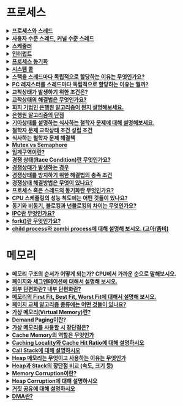 
# 프로세스<a name = "outline"></a>
<details>
   <summary><span style="border-bottom:0.05em solid"><strong>프로세스와 스레드 </strong></span></summary>
<br />
 

### 📌프로세스  
- **프로세스는 컴퓨터 시스템의 작업 단위**로 태스크라고도 부름
  - 저장장치에 저장되어 있는 정적인 상태인 **프로그램이 운영체제로부터 프로세스 제어블록을 받아 메모리상에 올라오면 "프로세스"** 
  - 프로세스 제어 블록이 없으면 프로그램이 프로세스로 전환되지 못하며, 어떤 프로그램이 프로세스가 되었다는 것은 운영체제로부터 프로세스 제어 블록을 받았다는 의미
  - 프로그램 실행->프로세스
  - 자신만의 고유 공간과 자원을 할당받아 사용(코드/데이터/힙/스택)
  
### 📌멀티프로세스  
- 하나의 응용프로그램을 여러 개의 프로세스로 구성하여 각 프로세스가 하나의 작업을 처리하도록 하는 것.
- 서로 다른 둘 이상의 프로그램을 실행하기 위해 각각의 프로세스를 생성하는 것

- 장점
  - 프로세스 중 하나에 문제가 생겨도 다른 프로세스에 영향을 주지 않아, 작업속도가 느려지는 손해정도는 생기지만 정지되거나 하는 문제는 발생하지 않는다.

- 단점
  - **각각 독립된 메모리 영역**을 가지고 있어, **작업량이 많을수록 Context Switching이 자주** 일어나서 **주소 공간의 공유가 잦을 경우 캐시 메모리 초기화 등 무거운 작업**이 자주 진행되면 **오버헤드**가 발생한다.
  

### 📌Context Switching
- Context Switching 이란 CPU가 이전의 프로세스 상태를 PCB에 보관하고, 또 다른 프로세스의 정보를 PCB로 읽어 레지스터에 저장하는 과정
- Context Switching은 주로 인터럽트가 발생하거나, 실행 중인 CPU 사용 허가 시간(Time Quantum)을 모두 소모하거나, I/O 입출력을 위해 대기해야 하는 경우 Context Switching이 발생한다

  - 만약 컴퓨터가 매번 하나의 Task만 처리할 수 있다면? 다음 Task를 처리하기 위해서 현재 Task가 끝날 때까지 기다려야한다
  - 다양한 사람들이 동시에 사용하는 것처럼 하기 위해서 Context Switching이 필요( CPU는 한번에 하나의 프로세스만 실행 가능)
     - 컴퓨터 멀티태스킹을 통해 빠른 반응속도로 응답 가능합니다.
     - 빠르게 Task를 바꾸면서 실행하기에 사람은 실시간처리가 되는 것처럼 보입니다.
     - CPU가 Task를 바꿔가며 실행하기 위해 Context Switching이 필요하게 되었습니다.
  
### 📌Context Switching 오버헤드

- 프로세스들의 시간 할당량은 시스템 성능의 중요한 역할을 한다. 시간 할당량이 적을수록 사용자 입장에서는 여러 개의 프로세스가 거의 동시에 수행되는 느낌을 갖지만 Context Switching의 수가 늘어난다. 프로세스의 실행을 위한 부가적인 활동을 **오버헤드**(간접 부담 비용)이라고 하는데, 이 또한 Context Switching 수와 같이 늘어나게 된다. 
- 시간 할당량이 적어지면 : Context Switching 수, 오버헤드가 증가하지만 여러 개의 프로세스가 동시에 수행되는 느낌을 갖는다.
- 시간 할당량이 커지면 : Context Switching 수, 오버헤드가 감소하지만 여러 개의 프로세스가 동시에 수행되는 느낌을 갖지 못한다.

- **프로세스를 수행하다가 I/O event가 발생하여 BLOCK 상태로 전환시켰을 때, CPU가 그냥 놀게 놔두는 것보다 다른 프로세스를 수행시키는 것이 효율적**이므로, CPU에 계속 프로세스를 수행시키도록 하기 위해서 다른 프로세스를 실행시키고 Context Switching을 할 때 Overhead가 발생한다다.

- 전체적으로 봤을 때 이익이 되니까 overhead를 감수하더라도 Context Switching을 하는 거고 그래서 운영체제가 CPU를 관리하는 것. 사용자가 너무 기다리지 않게 관리하기 위해서 반드시 해줘야 하는게 Context Switching이고 이것이 대표적으로 운영체제가 하는 CPU관리 한다.
 
***
   
### 📌스레드
- 둘 이상의 실행 흐름이 필요해 프로세스를 생성하는 작업은 부담스러움
    - why? 많은 수의 프로세스 생성은 빈번한 컨텍스트 스위칭으로 이어져 성능에 영향을 미치기 때문
    - 해결방법은? 저장하고 복원하는 컨텍스트 정보의 개수를 줄이면 된다. 즉 컨텍스트 정보란 프로세스 상테 정보와 관련이 있으므로 →프로세스 상태 정보를 줄여야 한다는 것이다.
- 컨텍스트 스위칭이 필요한 이유는?
    - 프로세스들이 독립되어 있기 때문
    - if) 두 프로세스가 완전히 별개가 아닌 반을 공유하는 구조라면?
    - 컨텍스트 스위칭 발생 시 저장 및 복원 정보도 반으로 줄게됨
    - →스레드가 등장
- 해결책:스레드
    - 별개의 프로그램이라면 독립된 프로세스 구조가 필요함
    - 하지만, 하나의 프로그램 내 둘 이상의 실행흐름을 만들경우, 모든것을 독립할 필요가 x
   
- **CPU 스케줄러가 CPU에 작업을 요청하는 실행단위=프로세스 안에서 실행되는 흐름단위**
  - 운영체제가 프로세스 제어블록을 생성하고 작업에 필요한 메모리 영역을 확보한 후 준비된 프로세스를 준비큐에 삽입  
  ->프로세스가 생성되면 CPU스케줄러는 프로세스가 해야하는 일을 CPU에 전달하고 실제 작업은 CPU가 수행  
  ->이때 CPU스케줄러가 CPU에 전달하는 일 하나는 "스레드"  
  - 스레드는 스택영역만 따로 할당받고 나머지 영역은 스레드끼리 서로 공유

     
 
### 📌멀티스레드
- 예전엔 여러 작업을 동시에 처리하기 위해 fork() 시스템 호출로 프로세스를 전환하는 방법을 이용했음 = 멀티태스크 ex) 워드랑 프린트 스풀러는 독립적으로 작동하다가 필요할 때 출력할 데이터를 프로세스간 통신을 이용해 주고받음     
  ->프로세스의 정적영역(코드/데이터) 영역 메모리 중복 
  ->비슷한 일을 하는 여러 프로세스를 만들지 말자   
  ->정적영역 공유면서 여러개의 일을 하나의 프로세스 내에서 하자   
  ->CPU가 여러 스레드 조금씩 돌면서 병렬적으로 작업  
  ->코드 영역등을 함께 공유해서 자원 낭비 막고 효율성 향상!!! 

- 멀티스레드 장점
    - **자원공유**: 프로세스가 가진 자원을 모든 스레드가 공유->작업 원활   
    - **응답성 향상**: 다른 스레드가 작업을 계속하여 사용자의 작업 요구에 빨리 응답 가능   
   ex) 채팅+파일 주고받기 / 워드 작성+틀린글자 찾아줌 / 비디오 플레이어 입출력(재생파일 저장장치로부터 가져옴)+영상재생   
  
 - 멀티스레드 단점
    - **독립X**: 모든 스레드가 자원공유하니까 한 스레드에 문제 발생하면 전체 프로세스에 영향  
  EX)익스플로러:프로세스1+멀티스레드 / 크롬:멀티태스크 -> 다른 화면 종료되어도 전체종료X
    - **동기화**:자원 공유로 인한 일치 문제 등
    - **오버헤드**: 싱글 코어 멀티 스레딩은 스레드 생성 시간이 오히려 오버헤드로 작용해 단일 스레드보다 느리다.
 
 - 안전성 Critical Section 대비함
   - 하나의 스레드가 공유 데이터 값을 변경하는 시점에 다른 스레드가 그 값을 읽으려할 때 발생하는 문제를 해결하기 위한 동기화 과정
### 📌싱글스레드
- 하나의 프로세스에서 오직 하나의 스레드로만 실행
- 장점
  - **문맥 교환X**: 문맥 교환은 여러 개의 프로세스가 하나의 프로세서를 공유할 때 발생하는 작업으로 많은 비용을 필요로 한다.

  - **동기화X**: 여러 개의 스레드가 프로세스의 자원을 공유할 경우, 각 스레드가 원하는 결과를 얻게 하려면 공용 자원에 대한 접근을 제어해야 한다. 쉽게 말해서, 모든 스레드가 일정 자원에 동시에 접근하거나, 똑같은 작업을 실행하려는 경우, 에러가 발생하거나 원하는 값이 나오지 않는다. 그래서, 스레드들이 동시에 같은 자원에 접근하지 못하도록 제어해줘야만 한다. 이 작업은 프로그래머에게 많은 노력을 요구하고 비용을 발생시킨다.

- 단점
  - **연산량이 많은 작업을 하는 경우, 그 작업이 완료되어야 다른 작업을 수행**할 수 있다
  EX)서버 통신 완료 되어야 UI클릭 가능

  - **에러 처리를 못하는 경우 멈춘다.**
멀티 스레드 모델은 에러 발생 시 새로운 스레드를 생성하여 극복한다. 다만, 새로운 스레드 생성이나 놀고 있는 스레드 처리에 비용이 발생한다.
   
***
   
### 📌멀티스레드 vs 싱글스레드

- **단순히 CPU만을 사용하는 계산작업이라면, 오히려 멀티스레드보다 싱글스레드로 프로그래밍하는 것이 더 효율적**이다.
=> a) 두 개의 작업을 하나의 스레드로 처리하는 경우 VS b) 두 개의 스레드로 처리하는 경우
b의 경우는 짧은 시간 동안 2개의 스레드가 번갈아가면서 작업을 수행한다. 그래서 동시에 두 작업이 처리되는 것과 같이 느끼게 된다.
하지만, 오히여 두 개의 스레드로 작업한 시간이 싱글스레드로 작업한 시간보다 더 걸릴 수도 있는데, 그 이유는 **스레드 간의 작업전환(context switching)에 시간이 걸리기 때문**이다.
다시 말해서, 단순히 CPU만을 사용하는 작업은 싱글 스레드가 멀티 스레드보다 빠르다.
 
### 📌스레드 vs 프로세스
-  프로세스는 운영체제의 **작업단위**, 스레드는 CPU 스케줄러가 CPU에 작업을 요청하는 **실행단위** 
-  프로세스는 **자신만의 고유 공간과 자원 할당** 받음 / 스레드는 **다른 스레드와 자원 공유**
- 프로세스는 완전히 독립된 두 개의 프로그램 실행을 위해 사용됨
- 스레드는 하나의 프로그램 내 둘 이상의 프로그램 흐륾을 만들어 내기 위해 만들어진 것
- 스레드는 프로세스와 다르게 공유하는 상태정보들이 있음 →이것이 스레드의 컨텍스트 스위칭을 빠르게 하는 요인    
***   
 
### 👉예상질문) 스레드의 등장배경은?
둘 이상의 실행흐름이 필요해 프로세스를 생성하는 작업은 빈번한 컨텍스트 스위칭으로 이어져 성능에 영향을 미치게 됩니다.
이러한것을 해결할 수 있는 방법은 저장 및 복원해야하는 컨텍스트의 정보의 수를 줄이면 됩니다.만약 두 프로세스가 완전
히 별개가 아닌 일정량을 공유하는 구조가 될 경우 성능 저하의 문제점을 보완할 수 있어 스레드가 등장하게 되었습니다.
   
### 👉예상질문) 멀티 프로세스로 처리 가능한 걸 굳이 멀티 스레드로 하는 이유는?
프로세스를 생성하여 자원을 할당하는 시스템 콜이 감소함으로써 자원의 효율적 관리가 가능 프로세스 간의 통신(IPC)보다 스레드 간의 통신 비용이 적어 작업들 간 부담이 감소 대신, 멀티 스레드를 사용할 때는 공유 자원으로 인한 문제 해결을 위해 '동기화'에 신경써야 한다.   
   
### 👉예상질문) 멀티 프로세스를 사용해야 하는 경우와 멀티 스레드를 사용해야 하는 경우를 설명해보세요
멀티 프로세스를 사용해야 하는 경우는  서로 다른 둘 이상의 프로그램을 실행할때 입니다. 멀티 스레드를 사용해야 하는 경우는 하나의 프로그램이 두 가지 이상의 일을 동시에 처리해야 할 때 입니다.   
   
### 👉예상질문) 이런 상태일때는 무슨 스레드 쓸까?
  </details>

<details>
 <summary><span style="border-bottom:0.05em solid"><strong>사용자 수준 스레드, 커널 수준 스레드 </strong></span></summary>
<br />

### 📌스레드 종류
스레드는 운영체제에 따라  
1.사용자 수준 스레드 2.커널 수준 스레드 3.혼합형 스레드
   
### 📌사용자 수준 스레드
- 스레드와 관련된 모든 행위를 스레드 관련 라이브러리를 이용해서 사용자 영역에서 하는 스레드
- 스레드 관련 라이브러리는 스레드 생성, 종료, 스레드 간 메시지 전달, 스레드 스케줄링, 컨텍스트 등 정보 보관
- 스레드 관련 모든 행위를 "사용자 영역"에서 하기 때문에 커널은 스레드의 존재를 모르고 개입도 안함
   
- 장점
   - 높은 이식성: 커널에 독립적으로 스케줄링 할 수 있어, 모든 운영체제에 적용 가능
   - 스케줄링을 위해 커널을 호출하지 않으며로 커널영역으로 전환하는 오버헤드가 줄어듬
   
- 단점
   - 커널이 다른 스레드의 존재를 알지 못하므로 하나의 스레드가 블락되면 다른 프로세스에게 CPU를 뺏김
   - 스레드들을 보호 못해줌: 커널에서 이루어지는 스레드 간 보호 방법을 사용 못한다. 스레드 라이브러리에서 제공해주면 가능
   
   
### 📌커널 수준 스레드
- 커널이 스레드와 관련된 모든 작업을 관리하는 형태의 스레드
   
- 장점
   - 하나의 프로세스에 여러 스레드들이 동시에 실행 가능. 하나의 스레드가 대기 상태가 되어도 다른 스레드 실행 가능
- 단점
   - 커널이 모든 프로세스와 스레드에 대한 정보를 유지하고 있어야 하니까 오버헤드가 커짐
   
 ### 📌혼합형 스레드
- 커널 수준 스레드의 단점(스레드의 수가 제한된다)과 유저 수준 스레드의 단점(시스템 콜이 일어날 때마다 다른 스레드가 멈춘다)를 보완하기 위해 제시된 방법
- 사용자 수준 스레드와 커널 스레드 사이에 경량 프로세스 스레드를 둔 형태   
- 사용자 수준 스레드 하나가 시스템 콜의 호출에 의해 중지되더라도, 다른 경량 프로세스 스레드에서 동작하던 스레드는 계속 동작함
- 효율성과 유연성을 모두 잡을 수 있게 됨   
   
 </details>


<details>
 <summary><span style="border-bottom:0.05em solid"><strong>스케줄러</strong></span></summary>
<br />
   
 ### 📌스케줄러
 - 프로세스가 생성되고 종료될때까지 **모든 상태 변화를 조정**하는 일을 함  
   왜? CPU를 잘 쓰려고. 프로세스를 잘 배정해서!
   
### 📌스케줄링 구분
- CPU스케줄러도 관리의 범주를 나누어 스케줄링 하는데, "규모"에 따라 장기, 중기, 단기 스케줄링으로 구분

### 📌장기 스케줄러
- 프로세스에게 메모리같은 각종 자원을 줄까? 말까?를 관리하기 때문에 메모리에 올라갈 프로세스 수도 제어해야한다.
- 메모리에 올라갈 프로그램 수를 결정하니까 실행 가능한 프로세스의 수를 조절하는 역할
- 하지만 오늘날 우리가 사용하는 시스템에는 장기 스케줄러가 없다! 프로그램이 시작되면 곧바로 메모리에 올라간다= 프로그램 100개 실행하면 전부 메모리에 올라각서 CPU얻기를 기다리는 준비 상태가 된다.
- 그럼 우리가 사용하는 프로그래밍의 멀티 프로그래밍을 제어하는건 누구? =? 중기 스케줄러
- 어떤 프로세스가 메모리에 올라가고 싶은데 메모리 줄까 말까를 "중기 스케줄러"가 결정
### 📌중기 스케줄러   
메모리 공간이 부족해서 시스템 과부하가 걸리면 프로세스 통째로 메모리에서 디스크로 쫒아내고 "보류(일시정지)" 상태로 보냄
 
### 📌단기 스케줄러  
 - 준비상태의 프로세스 중 어떤걸 실행상태로 옮길까? 등을 결정
 - 프로세스에 CPU를 주는 문제를 담당->잦은 스케줄링 필요해서 매우 빨라야함
 
### 📌CPU 스케줄링이 필요한 경우
- I/O요청하는 시스템 콜: 실행->대기 
- 타임아웃/인터럽트: 실행->준비  
- I/O완료 후 인터럽트: 대기->준비
   
### 📌CPU 스케줄링 알고리즘
- 스케줄링 알고리즘은 비선점, 선점형 알고리즘으로 나뉜다 
- 선점형: CPU할당 받아 실행중이어도 운영체제가 CPU 강제로 뺏기 가능 =>라운드로빈, SRT , 다단계 ~
- 비선점형: 작업이 끝날때까지 CPU안놔줌 => FCFS, SJF, HRN
- 둘다가능: 우선순위 스케줄링
    
 </details>

<details>
 <summary><span style="border-bottom:0.05em solid"><strong>인터럽트</strong></span></summary>
<br />

- 입출력장치랑 상호작용하는 3가지 방법
#### 1. 폴링방식: 초기의 컨퓨터 시스템에는 주변 장치가 많지 않았어서 CPU가 주변 입출력 장치들(키보드, 센서, LCD 등)에서의 변화를 지속적으로 계속 확인하고 그에 따라 프로그램을 처리하는 방식을 말한다.
   - EX) 프로그램은 쉽게 구현할 수 있지만 예를 들어 컴퓨터의 키보드를 폴링방식으로 구현한다고 생각해보자. 컴퓨터로 영화를 보고 있는데도 키보드를 치고 있는지 아닌지 계속 확인하는 작업을 한다면 CPU의 성능을 제대로 활용할 수 없다. 하지만 아두이노, AVR 등에서 간단한 프로젝트를 구현할 때는 코드를 작성하기 간편하다는 장점 때문에 폴링 방식을 사용하기도 한다. 폴링 방식이 꼭 나쁜 건 아니다. 드론을 만들 때 자세 센서에서 계속 값을 읽어와야하는데, 폴링 방식으로 자세 센서와 상호작용했다.
   - 장점: 구현이 간단
   - 단점: CPU가 입출력장치까지 관여해야하므로 작업 효율 떨어짐 / 한 루프를 다 돌아야지만 상태 변화를 확인할 수 있음
   
#### 2. 인터럽트
   - 입출력 관리자가 CPU에게 보내는 완료신호
   - 예외현상이 발생해 CPU의 정상적인 동작을 방해한 상태
   - 인터럽트 방식은 하드웨어 지원을 받아야하는 제약이 있지만 폴링에 비해 신속대응이 가능
   - 실시간 대응이 필요할 때 필수적 기능
   - 발생시기를 예측하기 힘든 경우에 컨트롤러가 가장 빠르게 대응할 수 있는 방법
   
#### 3. DMA(Direct Memory Access)
   - 폴링은 프로그램에 의한 입출력 방식이여서 CPU가 계속 주변장치를 감시하기 때문에 CPU의 효율이 떨어진다고 했다. 이런 점을 개선하기 위해 CPU개입없이 주변장치와 상호작용하는 DMA(Direct Memory Access)가 개발되었다.
   - 그럼 CPU개입이 적은 인터럽트를 사용하면 되지 않을까?
   - 인터럽트를 사용하더라도 여전히 CPU는 데이터 전송을 하기위해 개입하게 되고, 입출력하는 시간이 길어지게 되면 CPU는 입출력하는 동안 다른 일을 못하게 된다.
   - 그럼 CPU는 무엇을 하면 될까? CPU는 DMAC(DMA controller)에게 입출력 관련 정보만 주고 다른일을 계속 하면된다.
   - 입출력 정보에는 뭐가 있을까? CPU는 DMAC에게 어떤 source를 보내는지, 목적지는 어딘지, 얼마만큼 보내는지를 알려주고 언제 전송을 시작하고 어떤 방식으로 할지만 알려주면 DMAC가 알아서 데이터를 전송해준다. 
   - 전송이 끝나면 DMAC는 CPU에게 인터럽트를 발생시킨다. 결론적으로 CPU는 전송의 시작과 끝에만 관여하게 되고 직접적이 데이터 전송은 DMAC가 하게 되는 것이다.
   
### 📌인터럽트 처리 과정
cpu 실행하고 있는 도중에 입출력 장치에서 필요할 때 마다 즉각적으로 CPU에게 인터럽트 신호를 전송하게 된다. 해당 인터럽트가 요청한 작업을 실행하기 위해 하고있는 동작을 멈추고 ISR(인터럽트 처리 루틴)으로 이동한다. ISR이 완료되면 CPU는 수행을 멈춘 곳으로 되돌아가 중지된 작업을 계속한다. 
   
   ![다운로드](https://user-images.githubusercontent.com/84564695/187033468-7d955e94-a877-43e9-99ed-852b6df6c14a.png)

   
- 평소에는 노란색 LED와 파란색 LED를 번갈아가며 1초마다 깜빡이다가 스위치를 누르면 1초간 빨간색 LED를 켜고 다시 노란색, 파란색 LED를 계속 깜빡이게 개발한다고 생각해보자. 이 상황에서 노란색 LED와 파란색 LED가 깜빡이는 것은 순차적이고 반복적인 작업이지만 스위치가 눌러지는 예외 상황이 발생하면 빨간색 LED를 즉시 켜야 한다. 

- 이처럼 **반복적이고 순차적인 작업이 아닌 예외 적으로 즉시 처리되기를 원하는 명령이나 동작을 인터럽트 또는 예외 처리**라고 부른다.

 
인터럽트가 발생하게 되면 일단,


1. 실행중인 작업을 중단하고 현재 태스크의 Context(레지스터 값)을 스택에 저장한다. 
현재 프로그램 상태(PC, SR)를 저장하는 이유는 인터럽트 처리를 끝내고 작업을 원상 복구하기 위해서다. 
예를 들어, 노란색 LED를 켜고 나서 인터럽트가 발생하여 빨간색 LED를 켰다. 인터럽트가 발생했을 때, 그다음 켜야 할 색이 파란색이란 것을 저장했었어야 빨간색 LED 다음에(인터럽트를 처리하고) 파란색 LED를 켜야 한다는 것을 알 수 있을 것이다. 
이렇게 인터럽트 요청에 의해 기존의 프로세스의 상태를 저장하고 CPU가 우선순위의 프로세스를 수행하도록 새로운 프로세서의 상태, 레지스터값을 교체하는 것을 Context Switching이라고 한다. 

 2. 인터럽트를 처리하기 위해서 인터럽트 벡터 테이블을 참조하여 ISR 주소 값을 얻는다. 
인터럽트 벡터 테이블이란 인터럽트 핸들러(ISR) 주소를 저장하고 있는 테이블을 말하고, 인터럽트 핸들러(Interrupt Service Routine)는 인터럽트를 처리하기 위한 코드이고, 함수의 형태를 가지고 있다. 

3. 인터럽트 핸들러를 실행한다. 

4. 원래 작업으로 돌아오기위해 아까 스택에 저장해두었던 Context를 복원한다. 

5. PC값을 이용해 인터럽트 발생 전 수행하던 작업을 계속 진행한다 .


### 📌인터럽트 종류
 #### 외부 인터럽트 VS 내부 인터럽트 
 - 외부 인터럽트: 입출력 장치, 타이밍 장치. 전원등 외부적인 요인으로 발생
    
    ex)전원 이상, 입출력 인터럽트(키보드, 프린터기 등), 타이머 인터럽트
    
- 내부 인터럽트: Trap이라고 불림, 잘못된 명령이나 데이터를 사용할 때 발생
    
    ex)0으로 나누기 발생, 오버플로우, 명령어를 잘못 사용한 경우(Exception)
    
 #### 소프트웨어 인터럽트
- 소프트웨어가 발생시키는 인터럽트. 소프트웨어(사용자 프로그램)가 스스로 인터럽트 라인을 세팅함
- 프로그램 처리 중 명령의 요청에 의해 발생
- 대표적인 형태는 프로그램에서 감시 프로그램 호출(SVC) 호출
- SVC(SuperVisor Call)
    - 명령어 수행시 문제가 생겼을 때, **프로세서에게 컴퓨터의 제어권을 OS의 감시자(supervisor)에게 넘기라는 명령**
    - 사용자가 프로그램을 실행시키거나 감시프로그램(Supervisor)을 호출하는 동작을 수행하는 경우
    - 복잡한 입출력 처리를 하는 경우
    - system call
 </details>


<details>
 <summary><span style="border-bottom:0.05em solid"><strong>프로세스 동기화</strong></span></summary>
<br />


 </details>

<details>
 <summary><span style="border-bottom:0.05em solid"><strong>시스템 콜</strong></span></summary>
<br />


 </details>


<details>
   <summary><strong><span style="border-bottom:0.05em solid">스택을 스레드마다 독립적으로 할당하는 이유는 무엇인가요?</span></strong></summary>
<hr>
   <p>스택은 함수 호출시 전달되는 인자, 복귀 주소값 및 함수 내에서 선언하는 변수 등을 저장하기 위해 사용되는 메모리 공간입니다. 스택 메모리 공간이 독립적이라는 것은 독립적인 함수 호출이 가능함을 의미하고 이는 독립적인 실행 흐름이 추가된다는 것이다. 따라서 스레드의 정의에 따라 독립적인 실행 흐름을 추가하기 위한 최소 조건으로 독립된 스택을 할당하는 것이다.</p>

<hr>
</details>


<details>
   <summary><strong><span style="border-bottom:0.05em solid">PC 레지스터를 스레드마다 독립적으로 할당하는 이유는 뭘까?</span></strong></summary>
<hr>
   <p>PC 값은 스레드가 명령어의 어디까지 수행했는지를 나타내게 된다. 스레드는 CPU를 할당받았다가 스케줄러에 의해 다시 선점당한다. 그렇기 때문에 명령어가 연속적으로 수행되지 못하고 어느 부분까지 수행했는지 기억할 필요가 있다. 따라서 PC 레지스터를 독립적으로 할당한다.</p>

<hr>
</details>


<details>
   <summary><strong><span style="border-bottom:0.05em solid">교착상태가 발생하기 위한 조건은?</span></strong></summary>
<hr>
   <p>4가지 중 하나라도 성립하지 않으면 데드락은 발생하지 않습니다.</p>
   <ol>
      <li><strong>상호 배제(Mutual exclusion) : </strong>자원은 한번에 한 프로세스만 사용할 수 있음</li>
   </ol>
   <ol>
      <li><strong>점유 대기(Hold and wait) : </strong>최소한 하나의 자원을 점유하고 있으면서 다른 프로세스에 할당되어 사용하고 있는 자원을 추가로 점유하기 위해 대기하는 프로세스가 존재해야 함</li>
   </ol>
   <ol>
      <li><strong>비선점(No preemption) : </strong>다른 프로세스에 할당된 자원은 사용이 끝날 때까지 강제로 빼앗을 수 없음</li>
   </ol>
   <ol>
      <li><strong>순환 대기(Circular wait) : </strong>프로세스의 집합에서 순환 형태로 자원을 대기하고 있어야 함</li>
   </ol>

<hr>
</details>


<details>
   <summary><span style="border-bottom:0.05em solid"><strong>교착상태의 해결법은 무엇인가요?</strong></span></summary>
<hr>
   <ol>
      <li>
         <strong>예방(prevention)</strong>
         <p>교착 상태 발생 조건 중 하나를 제거하면서 해결한다 (자원 낭비 엄청 심함)</p>
         <ul>
            <li>상호배제 부정 : 여러 프로세스가 공유 자원 사용</li>
         </ul>
         <ul>
            <li>점유대기 부정 : 프로세스 실행전 모든 자원을 할당</li>
         </ul>
         <ul>
            <li>비선점 부정 : 자원 점유 중인 프로세스가 다른 자원을 요구할 때 가진 자원 반납</li>
         </ul>
         <ul>
            <li>순환대기 부정 : 자원에 고유번호 할당 후 순서대로 자원 요구</li>
         </ul>
      </li>
   </ol>
   <ol>
      <li>
         <strong>회피(avoidance) - </strong>교착 상태 발생 시 피해나가는 방법
         <p>은행원 알고리즘(Banker&#x27;s Algorithm)
         <div class="indented">
            <p>은행에서 모든 고객의 요구가 충족되도록 현금을 할당하는데서 유래함</p>
            <p>프로세스가 자원을 요구할 때, 시스템은 자원을 할당한 후에도 안정 상태로 남아있으면 자원할당, 아니면 할당을 거부하고 다른 프로세스 들이 자원을 해지할때까지 대기하는 방법</p>
         </div>
         </p>
      </li>
   </ol>
   <ol>
      <li>
         <strong>탐지(Detection) &amp; 회복</strong>
         <p>은행원 알고리즘과 유사한 방식 vs 자원 할당 그래프를 통해 교착 상태를 탐지함</p>
         <p>자원 요청 시, 탐지 알고리즘을 실행시켜 그에 대한 오버헤드 발생함</p>
      </li>
   </ol>
   <ol>
      <li>
         <strong>회복(Recovery) - </strong>교착 상태 일으킨 프로세스를 종료하거나, 할당된 자원을 해제시켜 회복시키는 방법
         <p><strong>프로세스 종료 방법</strong></p>
         <ul>
            <li>교착 상태의 프로세스를 모두 중지</li>
         </ul>
         <ul>
            <li>교착 상태가 제거될 때까지 하나씩 프로세스 중지</li>
         </ul>
         <p><strong>자원 선점 방법</strong></p>
         <ul>
            <li>교착 상태의 프로세스가 점유하고 있는 자원을 선점해 다른 프로세스에게 할당 (해당 프로세스 일시정지 시킴)</li>
         </ul>
         <ul>
            <li>우선 순위가 낮은 프로세스나 수행 횟수 적은 프로세스 위주로 프로세스 자원 선점</li>
         </ul>
      </li>
   </ol>
   <ol>
      <li><strong>무시</strong></li>
   </ol>

<hr>
</details>


<details>
   <summary><span style="border-bottom:0.05em solid"><strong>회피 기법인 은행원 알고리즘이 뭔지 설명해보세요.</strong></span></summary>
<hr>
   <p>은행원 알고리즘은 은행에서 현금을 할당하는 것에서 유래한 알고리즘입니다.</p>
   <p>프로세스가 자원을 요구할때 자원을 할당한 후에도 안정 상태이면 자원을 할당하고, 그렇지 않으면 다른 자원이 해제될때까지 대기했다가 자원을 할당합니다.</p>

<hr>
</details>


<details>
   <summary><span style="border-bottom:0.05em solid"><strong>은행원 알고리즘의 단점</strong></span></summary>
<hr>
   <ul>
      <li>할당할 수 있는 자원수가 일정 해야함</li>
   </ul>
   <ul>
      <li>항상 불안전 상태를 방지해야 하므로 <strong>자원 이용도가 낮다</strong></li>
   </ul>
   <ul>
      <li><strong>최대 자원 요구량</strong>을 미리 알아야 한다.</li>
   </ul>
   <ul>
      <li>프로세스들은 유한한 시간 안에 자원을 반납해야 한다.</li>
   </ul>

<hr>
</details>


<details>
   <summary><span style="border-bottom:0.05em solid"><strong>기아상태를 설명하는 식사하는 철학자 문제에 대해 설명해보세요.</strong></span></summary>
<hr>
   <ol>
      <li>일정 시간 생각을 한다.</li>
   </ol>
   <ol>
      <li>왼쪽 포크가 사용 가능해질 때까지 대기한다. 만약 사용 가능하다면 집어든다.</li>
   </ol>
   <ol>
      <li>오른쪽 포크가 사용 가능해질 때까지 대기한다. 만약 사용 가능하다면 집어든다.</li>
   </ol>
   <ol>
      <li>양쪽의 포크를 잡으면 일정 시간만큼 식사를 한다.</li>
   </ol>
   <ol>
      <li>오른쪽 포크를 내려놓는다.</li>
   </ol>
   <ol>
      <li>왼쪽 포크를 내려놓는다.</li>
   </ol>
   <ol>
      <li>다시 1번으로 돌아간다.</li>
   </ol>

<hr>
</details>


<details>
   <summary><span style="border-bottom:0.05em solid"><strong>철학자 문제 교착상태 조건 성립 조건</strong></span></summary>
<hr>
   <p><strong>상호 배제 -&gt; </strong>젓가락은 한 번에 한 철학자만 사용할 수 있습니다.</p>
   <p><strong>점유와 대기 -&gt;</strong> 왼쪽 젓가락을 점유하면서 오른쪽 젓가락을 대기합니다.</p>
   <p><strong>비선점 -&gt; </strong>이미 누군가가 집어 든 젓가락을 강제로 뺏을 수 없습니다.</p>
   <p><strong>환형 대기 -&gt; </strong>모든 철학자들이 오른쪽에 앉은 철학자가 젓가락을 놓기를 기다립니다.</p>

<hr>
</details>


<details>
   <summary><span style="border-bottom:0.05em solid"><strong>식사하는 철학자 문제 해결책</strong></span></summary>
<hr>
   <ol>
      <li>모두 젓가락을 내려두고 랜덤시간동안 기다린 다음 식사 (기아현상이 발생할 수 있는 가능성이 남아 있음)</li>
   </ol>
   <ol>
      <li>
         뮤텍스 - <mark class="highlight-gray">(화장실이 하나밖에 없는 식당)</mark>
         <p>공유된 자원의 데이터를 여러 쓰레드가 접근하는 것을 막는 것</p>
         <p>식사할 수 있는 상황을 하나의 key로 관리</p>
         <p>오직 하나의 쓰레드만이 동일한 시점에 뮤텍스를 얻어 임계 영역(Critical Section)에 들어올 수 있다. 그리고 오직 이 쓰레드만이 임계 영역에서 나갈 때 뮤텍스를 해제할 수 있다.</p>
         <p>Critical Section을 가진 쓰레드들의 Running tme이 서로 겹치지 않게 각각 단독으로 실행되게 하는 기술</p>
      </li>
   </ol>
   <ol>
      <li>
         세마포어 -<mark class="highlight-gray"> (화장실이 여러개인 식당)</mark>
         <p>공유된 자원의 데이터를 여러 프로세스가 접근하는 것을 막는 것</p>
         <p>Signaling mechanism. 현재 공유자원에 접근할 수 있는 쓰레드, 프로세스의 수를 나타내는 값을 두어 상호배제를 달성하는 기법</p>
         <p>락을 걸지 않은 쓰레드도 Signal을 보내 락을 해제할 수 있다는</p>
      </li>
   </ol>

<hr>
</details>


<details>
   <summary><span style="border-bottom:0.05em solid"><strong>Mutex vs Semaphore</strong></span></summary>
<hr>
   <p>세마포어와 뮤텍스는 동기화 문제를 해결하기 위한 방법입니다. 여러 프로세스가 공유자원에 접근할때, 한 프로세스가 크리티컬 섹션에서 수행중이라면 다른 프로세스는 자신의 크리티컬 섹션에 들어가지 못하게 해야합니다.</p>
   <p><strong>세마포어</strong>에는 P연산과 V연산이 있습니다. P연산은 자원을 할당하는 연산이고 V연산은 자원을 해제하는 연산입니다. 크리티컬 섹션에 들어가기 전 세마포어를 통해 자원에 접근가능한지 확인을 하며 동기화문제를 해결합니다. 공유 자원에 프로세스들이 최대 허용치만큼 접근할 수 있음</p>
   <p><strong>뮤텍스</strong>는 이진 세마포어의 일종으로 자원에 lock을 걸면서 동기화 문제를 해결합니다. <strong>상호 배제</strong> 개념을 이용하며 크리티컬 섹션을 가진 스레드들이 각각 단독으로 실행되게 하는 기술입니다.</p>

<hr>
</details>


<details>
   <summary><span style="border-bottom:0.05em solid"><strong>임계구역이란?</strong></span></summary>
<hr>
   <p>여러 프로세스가 데이터를 공유하며 수행될 때, 각 프로세스에서 공유 데이터를 접근하는 프로그램 코드 부분</p>

<hr>
</details>


<details>
   <summary><span style="border-bottom:0.05em solid"><strong>경쟁 상태(Race Condition)란 무엇인가요?</strong></span></summary>
<hr>
   <p>두 개 이상의 프로세스가 공통 자원을 병행적으로(concurrently) 읽거나 쓰는 동작을 할 때, 공용 데이터에 대한 접근이 어떤 순서에 따라 이루어졌는지에 따라 그 실행 결과가 같지 않고 달라지는 상황</p>

<hr>
</details>


<details>
   <summary><span style="border-bottom:0.05em solid"><strong>경쟁상태가 발생하는 경우</strong></span></summary>
<hr>
   <ol>
      <li>
         <strong>커널 작업을 수행하는 중에 인터럽트 발생</strong>
         <ul>
            <li>문제점 : 커널모드에서 데이터를 로드하여 작업을 수행하다가 인터럽트가 발생하여 같은 데이터를 조작하는 경우</li>
         </ul>
         <ul>
            <li>해결법 : 커널모드에서 작업을 수행하는 동안, 인터럽트를 disable 시켜 CPU 제어권을 가져가지 못하도록 한다.</li>
         </ul>
      </li>
   </ol>
   <ol>
      <li>
         <strong>프로세스가 &#x27;System Call&#x27;을 하여 커널 모드로 진입하여 작업을 수행하는 도중 문맥 교환이 발생할 때</strong>
         <ul>
            <li>문제점 : 프로세스1이 커널모드에서 데이터를 조작하는 도중, 시간이 초과되어 CPU 제어권이 프로세스2로 넘어가 같은 데이터를 조작하는 경우 ( 프로세스2가 작업에 반영되지 않음 )</li>
         </ul>
         <ul>
            <li>해결법 : 프로세스가 커널모드에서 작업을 하는 경우 시간이 초과되어도 CPU 제어권이 다른 프로세스에게 넘어가지 않도록 함</li>
         </ul>
      </li>
   </ol>
   <ol>
      <li>
         <strong>멀티 프로세서 환경에서 공유 메모리 내의 커널 데이터에 접근할 때</strong>
         <ul>
            <li>문제점 : 멀티 프로세서 환경에서 2개의 CPU가 동시에 커널 내부의 공유 데이터에 접근하여 조작하는 경우</li>
         </ul>
         <ul>
            <li>해결법 : 커널 내부에 있는 각 공유 데이터에 접근할 때마다, 그 데이터에 대한 lock/unlock을 하는 방법</li>
         </ul>
      </li>
   </ol>

<hr>
</details>


<details>
   <summary><span style="border-bottom:0.05em solid"><strong>경쟁상태를 방지하기 위한 해결법의 충족 조건</strong></span></summary>
<hr>
   <ul>
      <li>
         Mutual Exclusion (상호 배제)
         <ul>
            <li>어떤 프로세스 가 임계 영역을 수행 중이면 다른 모든 프로세스들은 그 임계 영역에 들어가면 안된다.</li>
         </ul>
      </li>
   </ul>
   <ul>
      <li>
         Progress
         <ul>
            <li>아무도 임계 영역에 있지 않은 상태에서 임계 영역에 들어가려는 프로세스가 있으면 들어가게 해주어야 한다. ( livelock 방지 )</li>
         </ul>
      </li>
   </ul>
   <ul>
      <li>
         Bounded Waiting
         <ul>
            <li>프로세스가 임계 영역에 들어가려고 요청한 후부터 다른 프로세스들이 임계 영역에 들어가는 횟수에 한계가 있어야 한다 ( starvation 방지 )</li>
         </ul>
      </li>
   </ul>

<hr>
</details>


<details>
   <summary><span style="border-bottom:0.05em solid"><strong>경쟁상태 해결방법은 무엇이 있나요?</strong></span></summary>
<hr>
   <ol>
      <li>상호배제</li>
   </ol>
   <ol>
      <li>
         동기화
         <ul>
            <li>세마포어</li>
         </ul>
         <ul>
            <li>모니터</li>
         </ul>
         <ul>
            <li>락</li>
         </ul>
      </li>
   </ol>

<hr>
</details>


<details>
   <summary><span style="border-bottom:0.05em solid"><strong>프로세스 혹은 스레드의 동기화란 무엇인가요?</strong></span></summary>
<hr>
   <p>동기화란 병렬적으로 수행되는 작업들에 대해 자원 접근 순서를 정해 서로가 알고있는 정보가 일치하도록 하는 것</p>

<hr>
</details>


<details>
   <summary><span style="border-bottom:0.05em solid"><strong>CPU 스케줄링의 성능 척도에는 어떤 것들이 있나요?</strong></span></summary>
<hr>
   <ul>
      <li>CPU Utilization(이용률) : 전체 시간 중 CPU가 놀지 않고 일한 시간, 이용률이 높을수록 좋음</li>
   </ul>
   <ul>
      <li>Throughput(처리량) : 단위 시간당 처리량, CPU가 얼마나 많은 일을 했는가, 높을수록 좋음</li>
   </ul>
   <ul>
      <li>Turnaround Time(소요시간, 반환시간) : CPU 사용한 시간 + 기다린 시간, 짧을수록 좋음</li>
   </ul>
   <ul>
      <li>Waiting Time(대기시간) : 프로세스가 Ready Queue에서 기다린 전체 시간의 합, 짧을수록 좋음</li>
   </ul>
   <ul>
      <li>Response Time(응답시간) : 프로세스가 Ready Queue에 들어가서 최초로 CPU 얻기까지의 시간, 짧을수록 좋음</li>
   </ul>

<hr>
</details>


<details>
   <summary><span style="border-bottom:0.05em solid"><strong>동기와 비동기, 블로킹과 넌블로킹의 차이는 무엇인가요?</strong></span></summary>
<hr>
   <p>동기/비동기 - 작업 주체 여러개</p>
   <p>블로킹/논블로킹 - 작업이 여러개</p>
   <p></p>
   <p>동기 : 시작과 종료를 동시에 하거나, 하나가 끝나면 다른 하나가 시작하는 경우</p>
   <p>비동기 : 별도의 시작/종료를 가짐</p>
   <p>블로킹 : 작업을 하다가 다른 작업이 완료될때까지 기다렸다가 다시 수행</p>
   <p>넌블로킹 : 다른 작업과 관련없이 자기 작업 계속함</p>

<hr>
</details>


<details>
   <summary><span style="border-bottom:0.05em solid"><strong>IPC란 무엇인가요?</strong></span></summary>
<hr>
   <p>IPC는 Inter-Process Communication의 약자로 프로세스간 통신을 의미합니다. 프로세스는 커널이 제공하는 IPC 설비를 이용해 프로세스간 통신을 할 수 있습니다. </p>
   <p>IPC설비의 종류는 여섯 가지가 있습니다. </p>
   <p>첫번째는, PIPE (익명 파이프) 입니다. PIPE는 두 프로세스간 파이프를 연결해서 통신을 하는 방식입니다. 여기서 한 프로세스는 쓰기만 가능하고 다른 프로세스는 읽기만 가능하다는 특징이 있습니다. 한쪽 방향으로만 통신이 가능하기 때문에 반이중 통신이라고 부르기도 합니다. PIPE는 간단하게 사용할 수 있다는 장점이 있습니다.</p>
   <p>두번째는, Named PIPE (FIFO) 입니다. PIPE는 통신하는 프로세스가 명확할 경우 사용하는 반면, Named PIPE는 전혀 모르는 사이의 프로세스들의 통신에 사용합니다. 익명 PIPE는 부모가 동일한 프로세스들 사이에서만 통신이 가능하지만 Named PIPE는 부모 프로세스에 상관없이 프로세스들 사이의 통신을 할 수 있다는 점이 특징입니다. 이는 프로세스 통신을 위해 mkfifo함수를 이용해 파일을 생성하기 때문에 가능합니다. 하지만, 익명 PIPE와 동일하게 동시에 읽기/쓰기가 불가능 합니다. 이는 두개의 파일을 읽기전용, 쓰기전용으로 만들어서 해결할 수 있습니다. 전이중 통신을 위해서는 두 개의 fifo 파일을 만들어서 사용해야 합니다.</p>
   <p>세번째는, 메세지 큐 입니다. 메세지 큐는 선입선출의 형태로 통신이 이루어지는 점에서 Named PIPE와 동일합니다. 차이점은 Named PIPE가 데이터의 흐름이라면 메세지 큐는 메모리 공간이라는 점입니다. 이는 여러개의 프로세스가 메세지 큐의 데이터에 접근할 수 있음을 의미합니다.</p>
   <p>네번째는, 공유메모리 입니다. 앞서 PIPE, Named PIPE, 메세지 큐가 통신을 이용해 데이터를 주고받는다면, 공유메모리는 프로세스간 메모리 영역을 공유해서 사용할 수 있도록 지원합니다. 프로세스가 공유 메모리 할당을 커널에 요청하면 커널은 해당 프로세스에 메모리 공간을 할당해줍니다. 이후 어떤 프로세스건 해당 메모리영역에 접근할 수 있습니다. 공유 메모리는 곧바로 메모리에 접근할 수 있기 때문에 IPC 방식 중 속도가 제일 빠릅니다.</p>
   <p>다섯번째는, 메모리 맵 입니다. 메모리 맵은 공유 메모리와 메모리를 공유한다는 점은 동일합니다. 하지만, 현재 열려져 있는 파일을 공유하는 점에서 차이가 있습니다. 열린 파일이 메모리에 올라가있으면 다른 프로세스가 해당 파일을 사용할 때 또다시 파일을 열지않고 공유한 상태로 사용하는 것이 더 효율적입니다.</p>
   <p>여섯번째는, 소켓입니다. 소켓은 소켓을 만들어 통신하는 방법입니다. 소켓 통신은 데이터 교환을 위해 양쪽 PC에서 각각 임의의 포트를 정하고 해당 포트 간의 대화를 통해 데이터를 주고받는 방식입니다. 이 때 각각 PC의 프로세스는 임의의 PORT를 맡아 데이터를 송수신 합니다.</p>

<hr>
</details>


<details>
   <summary><span style="border-bottom:0.05em solid"><strong>fork()란 무엇인가요?</strong></span></summary>
<hr>

<hr>
</details>


<details>
   <summary><span style="border-bottom:0.05em solid"><strong>child process와 zombi process에 대해 설명해 보시오. (고아/좀비)</strong></span></summary>
<hr>
   <p>자식 프로세스 : fork로 자식프로세스를 만든 상태. 부모의 데이터,힙,스택, PCB 복사</p>
   <p>좀비 프로세스 : 프로세스가 종료됐는데 메모리상에 정보가 남아있는 상태, 부모가 wait로 보고받지 못함</p>
   <p>고아 프로세스 : 부모 프로세스가 먼저 종료돼서 부모 프로세스를 잃은 프로세스, init이 자식프로세스 회수함</p>

<hr>
</details>


# 메모리<a name = "outline"></a>

<details>
   <summary><span style="border-bottom:0.05em solid"><strong>메모리 구조의 순서가 어떻게 되는가? CPU에서 가까운 순으로 말해보시오.</strong></span></summary>
<hr>
   <p>레지스터, 캐시, 주기억장치, 보조기억장치 순서입니다.</p>
   <p>CPU는 프로그램 실행 시 먼저 레지스터에 필요한 데이터가 있는지 확인합니다.</p>
   <p>레지스터에 필요한 데이터가 존재하지 않는다면 캐시를, 캐시에도 없다면 주기억장치를, 주기억장치에도 없다면 보조기억장치를 확인하며 필요한 데이터를 적재합니다.</p>
   <p>https://popcorntree.tistory.com/68</a></p>
   <figure/></a></figure>
   <ul>
      <li><strong>레지스터</strong> : CPU 내에 존재하는 메모리로 빠르고 작다.</li>
   </ul>
   <ul>
      <li><strong>캐시</strong> : CPU와 주기억장치 사이에서 중간 저장소 역할을 함. Locality 특성 이용</li>
   </ul>
   <ul>
      <li><strong>주기억장치</strong> : 현재 수행되는 프로그램과 데이터 저장</li>
   </ul>
   <ul>
      <li><strong>보조기억장치</strong> : 용량이 크나 느리다.</li>
   </ul>

<hr>
</details>


<details>
   <summary><span style="border-bottom:0.05em solid"><strong>페이지와 세그멘테이션에 대해서 설명해 보시오.</strong></span></summary>
<hr>
   <p>메모리를 관리 기법 중 불연속 메모리 관리 기법입니다.
      페이징은 외부단편화와 압축 작업을 해결하기 위한 방법으로, 페이지라는 고정 크기로 logical memory를 분리하고, 페이지와 같은 크기의 프레임으로 physical memory를 분리합니다. 페이징을 사용하면 외부 단편화를 해결한다는 장점이 있지만 내부단편화는 여전히 존재합니다.
   </p>
   <p>세그멘테이션은 페이징과는 달리 서로 다른 크기의 논리적 단위인 세그먼트로 메모리를 분리합니다. 세그멘테이션을 사용하면 세그먼트들이 메모리에 할당되고 해제되는 과정에서 외부단편화가 발생합니다. 하지만 세그먼트는 메모리를 의미 단위로 나누기 때문에 보호와 공유에서 효율적입니다.</p>
   <p><strong>메모리 관리 기법</strong></p>
   <ul>
      <li>연속 메모리 관리 : 고정 분할(내부단편화), 동적 분할(외부단편화)</li>
   </ul>
   <ul>
      <li>불연속 메모리 관리 : 페이징, 세그멘테이션</li>
   </ul>

<hr>
</details>


<details>
   <summary><span style="border-bottom:0.05em solid"><strong>외부 단편화란? 내부 단편화란?</strong></span></summary>
<hr>
   <p><strong>내부 단편화</strong>란 프로세스가 사용하는 메모리 공간 중 남는 부분이 발생하는 현상입니다.</p>
   <p><strong>외부 단편화</strong>란 physical memory 사이에 사용하지 못하는 공간이 생기는 현상을 말합니다.</p>

<hr>
</details>


<details>
   <summary><span style="border-bottom:0.05em solid"><strong>메모리의 First Fit, Best Fit, Worst Fit에 대해서 설명해 보시오.</strong></span></summary>
<hr>
   <ol>
      <li>First fit : 메모리의 처음부터 검사해서 크기가 충분한 첫번째 메모리에 할당</li>
   </ol>
   <ol>
      <li>Next fit : 마지막으로 참조한 메모리 공간에서부터 탐색을 시작해 공간을 찾음</li>
   </ol>
   <ol>
      <li>Best fit : 모든 메모리 공간을 검사해서 내부 단편화를 최소화하는 공간에 할당</li>
   </ol>

<hr>
</details>


<details>
   <summary><span style="border-bottom:0.05em solid"><strong>페이지 교체 알고리즘 종류에는 어떤 것들이 있나요?</strong></span></summary>
<hr>
   <p>OPT : 최적 교체. 앞으로 가장 오랫동안 사용하지 않을 페이지 교체 (실현 가능성 희박)</p>
   <p>FIFO : 메모리가 할당된 순서대로 페이지를 교체</p>
   <p>LRU : 최근에 가장 오랫동안 사용하지 않은 페이지를 교체</p>
   <p>LFU : 사용 빈도가 가장 적은 페이지를 교체</p>
   <p>NUR : 최근에 사용하지 않은 페이지를 교체</p>

<hr>
</details>


<details>
   <summary><span style="border-bottom:0.05em solid"><strong>가상 메모리(Virtual Memory)란?</strong></span></summary>
<hr>
   <p>메모리에 로드된, 실행중인 프로세스가 메모리가 아닌 가상의 공간을 참조해 마치 커다란 물리 메모리를 갖는 것처럼 사용할 수 있게 해주는 기법</p>
   <p>프로그램에 실제 메모리 주소가 아닌 가상 메모리 주소를 할당하는 방법</p>

<hr>
</details>


<details>
   <summary><span style="border-bottom:0.05em solid"><strong>Demand Paging이란?</strong></span></summary>
<hr>
   <p>현재 필요한 부분만 메모리에 적재하는 것</p>
   <p>페이지가 올라와있는지 구별시에는 유효-무효 비트를 사용함</p>

<hr>
</details>


<details>
   <summary><span style="border-bottom:0.05em solid"><strong>가상 메모리를 사용할 시 장단점은?</strong></span></summary>
<hr>

<hr>
</details>


<details>
   <summary><span style="border-bottom:0.05em solid"><strong>Cache Memory의 역할은 무엇인가</strong></span></summary>
<hr>
   <p>캐시 메모리는 CPU와 메모리 사이의 속도 차이를 완화하기 위한 역할을 합니다. 캐시는 메모리의 데이터를 미리 가져와 저장해두는 임시 장소로 앞으로 사용될 것으로 예상되는 데이터를 미리 저장해 놓습니다. </p>

<hr>
</details>


<details>
   <summary><span style="border-bottom:0.05em solid"><strong>Caching Locality와 Cache Hit Ratio에 대해 설명하시오</strong></span></summary>
<hr>
   <p><strong>캐시 적중률</strong>은 CPU가 사용할 데이터를 캐시에서 탐색 했을 때, 원하는 데이터가 캐시에 존재할 확률을 의미합니다. </p>
   <p><strong>캐시 적중률</strong>을 높이기 위해서는 캐시 메모리의 크기를 늘리는 방법과 앞으로 많이 사용될 데이터를 캐시에 저장하는 방법이 있습니다. </p>
   <p>앞으로 많이 사용될 데이터를 저장하기 위해서는 <strong>캐시 지역성</strong>을 이용할 수 있습니다. 캐시 지역성은 현재 사용하고 있는 메모리 위치에서 가까운 데이터를 사용할 확률이 높다는 개념입니다. 따라서, 현재 접근하고 있는 메모리 근처의 값들을 캐시에 저장해놓는다면 캐시 적중률을 높일 수 있습니다.</p>

<hr>
</details>


<details>
   <summary><span style="border-bottom:0.05em solid"><strong>Call Stack에 대해 설명하시오</strong></span></summary>
<hr>
   <p>컴퓨터 프로그램에서 현재 실행 중인 서브루틴에 관한 정보를 저장하는 스택 자료구조</p>

<hr>
</details>


<details>
   <summary><span style="border-bottom:0.05em solid"><strong>Heap 메모리는 무엇이고 사용하는 이유는 무엇인가</strong></span></summary>
<hr>

<hr>
</details>


<details>
   <summary><span style="border-bottom:0.05em solid"><strong>Heap과 Stack의 장단점 비교 (속도, 크기 등)</strong></span></summary>
<hr>
   <p><strong>스택</strong> : 빠르다, 스택 크기 제한</p>
   <p><strong>힙</strong> : 메모리 크기 제한 없음, 메모리를 직접 관리해야함, 상대적으로 느림</p>

<hr>
</details>


<details>
   <summary><span style="border-bottom:0.05em solid"><strong>Memory Corruption이란?</strong></span></summary>
<hr>
   <p>버그로 인한 메모리 오염, 예상되지 않은 메모리 값 변경 등에 의해 일어남</p>

<hr>
</details>


<details>
   <summary><span style="border-bottom:0.05em solid"><strong>Heap Corruption에 대해 설명하시오</strong></span></summary>
<hr>

<hr>
</details>


<details>
   <summary><span style="border-bottom:0.05em solid"><strong>거짓 공유에 대해 설명하시오</strong></span></summary>
<hr>

<hr>
</details>


<details>
   <summary><span style="border-bottom:0.05em solid"><strong>DMA란?</strong></span></summary>
<hr>
   <p>CPU를 대신하여 I/O장치와 Memory사이의 데이터전송을 담당하는 장치</p>
   <p>주변장치(하드디스크, 그래픽카드)들이 메모리에 직접 접근하여 읽거나 쓰도록 하는 기능</p>
   <p>CPU의 개입 없이 I/O장치와 기억장치 사이의 데이터를 전송할수있음</p>
   <p>인터럽트 발생 횟수 최소화하여 성능 높임</p>

<hr>
</details>
